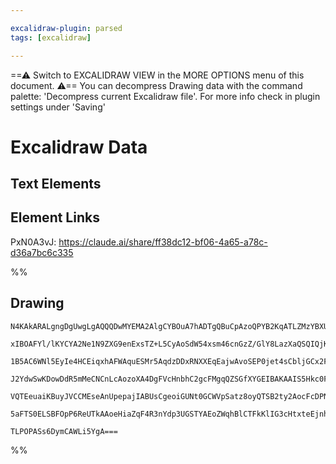 ```yaml
---

excalidraw-plugin: parsed
tags: [excalidraw]

---
```

==⚠  Switch to EXCALIDRAW VIEW in the MORE OPTIONS menu of this document. ⚠== You can decompress Drawing data with the command palette: 'Decompress current Excalidraw file'. For more info check in plugin settings under 'Saving'


# Excalidraw Data

## Text Elements
## Element Links
PxN0A3vJ: https://claude.ai/share/ff38dc12-bf06-4a65-a78c-d36a7bc6c335

%%
## Drawing
```compressed-json
N4KAkARALgngDgUwgLgAQQQDwMYEMA2AlgCYBOuA7hADTgQBuCpAzoQPYB2KqATLZMzYBXUtiRoIACyhQ4zZAHoFAc0JRJQgEYA6bGwC2CgF7N6hbEcK4OCtptbErHALRY8RMpWdx8Q1TdIEfARcZgRmBShcZQUebQBGAAYEmjoghH0EDihmbgBtcDBQMBKIEm4IAAVMADlEgEEAZnoAKVSSyFhECozNBGJiXE1g9tLMbmcAFgB2AA5tRsbZnlnJ

xIBOAFYl/lKYCYA2Ne1N9ZXG9enExsTZ+L5CyAoSdW54xsm46cnGzZ/GlY8LazXaQSQIQjKaRvSbLBaJRLbW6zA48HjTTagiDWZQjNCJLHMKCkNgAawQAGE2Pg2KQKsTrMw4LhAtlRpBNLhsKTlCShBxiFSaXSJAyOEyWVkoOyIAAzQj4fAAZVgePQgg8MqJJPJAHUXpJuA8OhBtWSECqYGrTdTyli+VCOOFcmh4li2MzsGp9q6EVjecI4ABJYgu

1B5AC6WNl5EyIe4HCEiqxhAFWAquESMr5AqdzDDxRNXXEqEajwAvoSEP0jet4sCbljGCx2Fw0NMDk2mKxODVOGJuDd4gcDvd1gTHmVmAARdJQGtoWUEMJYzTCAUAUWCmWyYcTycnQjgg3nxDeGKSjWm03inwuWKIHFJFWksnkSmw+FwQmICG0uEIBRmEkSUFFlWUlmIbB7mcTRZUSA4plwA5NmcXA5mwZxiEaA50M0bADmwRZNhlGluQXVAl3wFd

J2YdwSwKDowDdR5mMeCNCnLcAozoXA4DgFVcHnbhC2gcFMgqQZSGfXYGEIBAKAAIS5Hkc0FalaQqABicDdNlUYIGwERWSgIN530FUdUpDSRXQLT4gQByHIMozSBMsyMmU7kA35dThXpchxWZEyXOMqUPP0AAxBVlVVEsbU1WTXPc8zLPNfViFeNBjUgZLwtS4lzUta0NTtQpDLC7IIoAJWER1nTeJLKtM8yAHlPW9N4/XKvKqvMyLOCgSLcH0BUf

VQTEeuaiKBuyJVCCMEseAnUpepajIABUsCgeoiGUNt0GCWVpSatz8oyQTSB2ty2AocFcDPNB93wU6UoyDcBXqG67pCR70BZEkqFe879C+wGNvgeK1IMuiSUVAANbhTmSb5Eg7ZYfg7eJJtKWHqXwABNN4eE2ZIknuEmzg2dYtlkow2AMETJ3oAghBLZI1hmFFOOBvqMlq3y8zDCBodk3kSHmxajRWyBxeIFUEDgJGxdIEgAFk2F/D6hmCP6qJo0o

5aFTS0ELSBFOpP6ReUTkAAoeHiaZqF4R3nYdp3UGSTYAEoZWqhBlCTFkKlIG3cHtxteEjnhI6932eams65sK8l2qgVs9yTF7ypjEaEH9tNVY4ZQmZNLIdYo4k2axT9CCVtAq4QLEODz7hG/dIQoEfEtG4T0o7AAKwQbAciVFu4A1rWW+GCj9ab8quXTxgNoZ/BS9KYsKjCYIR9bGUjKJAwIe6J6s4fNhyL15d55NGMDCVdJd84bg54fUIdt35fV4

TLPOPASs6DymCAWLi5YgA===
```
%%